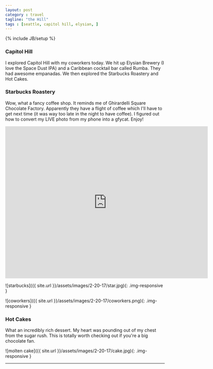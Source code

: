 ```yaml
---
layout: post
category : travel
tagline: "the Hill"
tags : [seattle, capitol hill, elysian, ]
---
```

{% include JB/setup %}

### Capitol Hill

I explored Capitol Hill with my coworkers today. We hit up Elysian Brewery (I love the Space Dust IPA) and a Caribbean cocktail bar called Rumba. They had awesome empanadas. We then explored the Starbucks Roastery and Hot Cakes.

### Starbucks Roastery

Wow, what a fancy coffee shop. It reminds me of Ghirardelli Square Chocolate Factory. Apparently they have a flight of coffee which I'll have to get next time (it was way too late in the night to have coffee). I figured out how to convert my LIVE photo from my phone into a gfycat. Enjoy!

<iframe class="img=responsive" src='https://gfycat.com/ifr/GlassSparklingAntelope' frameborder='0' scrolling='no' width='640' height='480' allowfullscreen></iframe>

![starbucks]({{ site.url }}/assets/images/2-20-17/star.jpg){: .img-responsive }

![coworkers]({{ site.url }}/assets/images/2-20-17/coworkers.png){: .img-responsive }


### Hot Cakes

What an incredibly rich dessert. My heart was pounding out of my chest from the sugar rush. This is totally worth checking out if you're a big chocolate fan.

![molten cake]({{ site.url }}/assets/images/2-20-17/cake.jpg){: .img-responsive }


---
